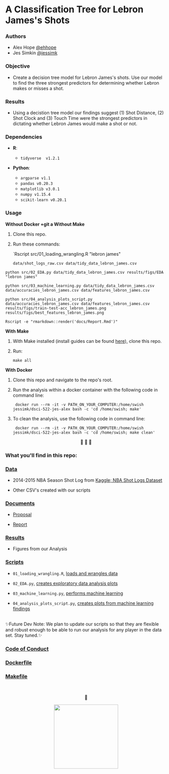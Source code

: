 # A Classification Tree for Lebron James's Shots 
   
   
### Authors 

- Alex Hope [@ehhope](https://github.com/ehhope)  
- Jes Simkin [@jessimk](https://github.com/jessimk) 

### Objective

- Create a decision tree model for Lebron James's shots. Use our model to find the three strongest predictors for determining whether Lebron makes or misses a shot.

### Results

- Using a decistion tree model our findings suggest (1) Shot Distance, (2) Shot Clock and (3) Touch Time were the strongest predictors in dictating whether Lebron James would make a shot or not.

### Dependencies

- **R**: 
	- `tidyverse  v1.2.1`

- **Python**: 
	- `argparse v1.1`
	- `pandas v0.20.3`
	- `matplotlib v3.0.1`
	- `numpy v1.15.4`
	- `scikit-learn v0.20.1`

### Usage

**Without Docker +git a Without Make**  

1. Clone this repo.
2. Run these commands:

	`Rscript src/01_loading_wrangling.R "lebron james"	
	
	`data/shot_logs_raw.csv data/tidy_data_lebron_james.csv`
	
`python src/02_EDA.py data/tidy_data_lebron_james.csv results/figs/EDA "lebron james"`


`python src/03_machine_learning.py data/tidy_data_lebron_james.csv data/accuracies_lebron_james.csv data/features_lebron_james.csv`


`python src/04_analysis_plots_script.py data/accuracies_lebron_james.csv data/features_lebron_james.csv results/figs/train-test-acc_lebron_james.png results/figs/best_features_lebron_james.png`


`Rscript -e "rmarkdown::render('docs/Report.Rmd')"`

**With Make** 

1. With Make installed (install guides can be found <a href="https://ubc-mds.github.io/resources_pages/installation_instructions/">here</a>), clone this repo.
2. Run: 

	`make all`
  
**With Docker**

1. Clone this repo and navigate to the repo's root. 
2. Run the analysis within a docker container with the following code in command line: 

		docker run --rm -it -v PATH_ON_YOUR_COMPUTER:/home/swish jessimk/dsci-522-jes-alex bash -c 'cd /home/swish; make'

3. To clean the analysis, use the following code in command line:

		docker run --rm -it -v PATH_ON_YOUR_COMPUTER:/home/swish jessimk/dsci-522-jes-alex bash -c 'cd /home/swish; make clean'
  
<p align="center"> 🏀 🏀 🏀</p>


### What you'll find in this repo:

### [Data](https://github.com/UBC-MDS/DSCI-522-Jes-Alex/tree/master/data)

- 2014-2015 NBA Season Shot Log from [Kaggle; NBA Shot Logs Dataset](https://www.kaggle.com/dansbecker/nba-shot-logs/home)

- Other CSV's created with our scripts
  
### [Documents](https://github.com/UBC-MDS/DSCI-522-Jes-Alex/tree/master/docs)

- [Proposal](https://github.com/UBC-MDS/DSCI-522-Jes-Alex/blob/master/docs/Proposal.ipynb)

- [Report](https://github.com/UBC-MDS/DSCI-522-Jes-Alex/blob/master/docs/Report.md)


### [Results](https://github.com/UBC-MDS/DSCI-522-Jes-Alex/tree/master/results/figs)

- Figures from our Analysis

### [Scripts](https://github.com/UBC-MDS/DSCI-522-Jes-Alex/tree/master/src)

- `01_loading_wrangling.R`, [loads and wrangles data](https://github.com/UBC-MDS/DSCI-522-Jes-Alex/blob/master/src/01_loading_wrangling.R)

- `02_EDA.py`, [creates exploratory data analysis plots](https://github.com/UBC-MDS/DSCI-522-Jes-Alex/blob/master/src/02_EDA.py)
	
- `03_machine_learning.py`, [performs machine learning](https://github.com/UBC-MDS/DSCI-522-Jes-Alex/blob/master/src/03_machine_learning.py)

- `04_analysis_plots_script.py`, [creates plots from machine learning findings](https://github.com/UBC-MDS/DSCI-522-Jes-Alex/blob/master/src/04_analysis_plots_script.py)

</br>
✨Future Dev Note: We plan to update our scripts so that they are flexible and robust enough to be able to run our analysis for any player in the data set. Stay tuned.✨
</br>

### [Code of Conduct](https://github.com/UBC-MDS/DSCI-522-Jes-Alex/blob/master/CONDUCT.md)

### [Dockerfile](https://github.com/UBC-MDS/DSCI-522-Jes-Alex/blob/master/Dockerfile)
### [Makefile](https://github.com/UBC-MDS/DSCI-522-Jes-Alex/blob/master/Makefile)

</br>	
<p align="center">
👑
</p>

<p align="center">   
<a href="https://media.giphy.com/media/xT4uQfHn1CUGyYsiiY/giphy.gif"><img width="200" height="200" src="https://media.giphy.com/media/xT4uQfHn1CUGyYsiiY/giphy.gif"></a>

</p>
